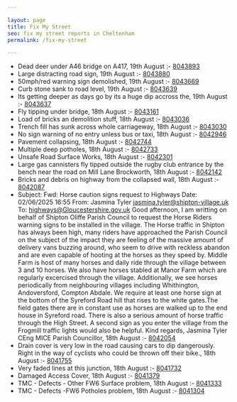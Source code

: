 ```yaml
---

layout: page
title: Fix My Street
seo: fix my street reports in Cheltenham
permalink: /fix-my-street

---
```


<!-- fix_marker starts -->

- Dead deer under A46 bridge on A417, 19th August :- [8043893](https://www.fixmystreet.com/report/8043893)
- Large distracting road sign, 19th August :- [8043880](https://www.fixmystreet.com/report/8043880)
- 50mph/red warning sign demolished, 19th August :- [8043669](https://www.fixmystreet.com/report/8043669)
- Curb stone sank to road level, 19th August :- [8043639](https://www.fixmystreet.com/report/8043639)
- Its getting deeper as days go by its a huge dip accross the, 19th August :- [8043637](https://www.fixmystreet.com/report/8043637)
- Fly tipping under bridge, 18th August :- [8043161](https://www.fixmystreet.com/report/8043161)
- Load of bricks an demolition stuff, 18th August :- [8043036](https://www.fixmystreet.com/report/8043036)
- Trench fill has sunk across whole carriageway, 18th August :- [8043030](https://www.fixmystreet.com/report/8043030)
- No sign warning of no entry unless bus or taxi, 18th August :- [8042946](https://www.fixmystreet.com/report/8042946)
- Pavement collapsing, 18th August :- [8042744](https://www.fixmystreet.com/report/8042744)
- Multiple deep potholes, 18th August :- [8042733](https://www.fixmystreet.com/report/8042733)
- Unsafe Road Surface Works, 18th August :- [8042301](https://www.fixmystreet.com/report/8042301)
- Large gas cannisters fly tipped outside the rugby club entrance by the bench near the road on Mill Lane Brockworth, 18th August :- [8042142](https://www.fixmystreet.com/report/8042142)
- Bricks and debris on highway from the collapsed wall, 18th August :- [8042087](https://www.fixmystreet.com/report/8042087)
- Subject: Fwd: Horse caution signs request to Highways Date: 02/06/2025 16:55 From: Jasmina Tyler <jasmina.tyler@shipton-village.uk> To: highways@Gloucestershire.gov.uk Good afternoon, I am writting on behalf of Shipton Oliffe Parish Council to request the Horse Riders warning signs to be installed in the village. The Horse traffic in Shipton has always been high, many riders have approached the Parish Council on the subject of the impact they are feeling of the massive amount of delivery vans buzzing around, who seem to drive with reckless abandon and are even capable of hooting at the horses as they speed by. Middle Farm is host of many horses and daily ride through the village between 3 and 10 horses. We also have horses stabled at Manor Farm which are regularly excercised through the village. Additionally, we see horses periodically from neighbouring villages including Whithington, Andoversford, Compton Abdale. We require at least one horse sign at the bottom of the Syreford Road hill that rises to the white gates.The field gates there are in constant use as horses are walked up to the end house in Syreford road. There is also a serious amount of horse traffic through the High Street. A second sign as you enter the village from the Frogmill traffic lights would also be helpful. Kind regards, Jasmina Tyler CEng MICE Parish Councillor, 18th August :- [8042054](https://www.fixmystreet.com/report/8042054)
- Drain cover is very low in the road causing cars to dip dangerously. Right in the way of cyclists who could be thrown off their bike., 18th August :- [8041755](https://www.fixmystreet.com/report/8041755)
- Very faded lines at this junction, 18th August :- [8041732](https://www.fixmystreet.com/report/8041732)
- Damaged Access Cover, 18th August :- [8041379](https://www.fixmystreet.com/report/8041379)
- TMC - Defects - Other FW6  Surface problem, 18th August :- [8041333](https://www.fixmystreet.com/report/8041333)
- TMC - Defects -FW6 Potholes problem, 18th August :- [8041304](https://www.fixmystreet.com/report/8041304)

<!-- fix_marker ends -->